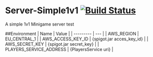 # Server-Simple1v1 [![Build Status](https://travis-ci.org/Exorath/Server-Simple1v1.svg?branch=master)](https://travis-ci.org/Exorath/Server-Simple1v1)
A simple 1v1 Minigame server test

##Environment
| Name | Value |
| --------- | --- |
| AWS_REGION | EU_CENTRAL_1 |
| AWS_ACCESS_KEY_ID	| {spigot.jar acces_key_id} |
| AWS_SECRET_KEY	| {spigot.jar secret_key} |
| PLAYERS_SERVICE_ADDRESS	| {PlayersService uri} |
